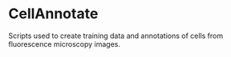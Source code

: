 # CellAnnotate
Scripts used to create training data and annotations of cells from fluorescence microscopy images.
